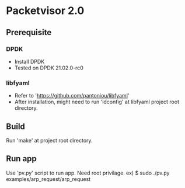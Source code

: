 # Packetvisor 2.0

## Prerequisite

### DPDK
- Install DPDK
- Tested on DPDK 21.02.0-rc0

### libfyaml
- Refer to 'https://github.com/pantoniou/libfyaml'
- After installation, might need to run 'ldconfig' at libfyaml project root directory.

## Build
Run 'make' at project root directory.

## Run app
Use 'pv.py' script to run app. Need root privilage.
ex) $ sudo ./pv.py examples/arp_request/arp_request
